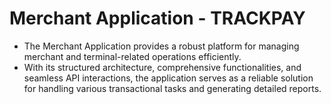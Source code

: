 # Merchant Application - TRACKPAY

- The Merchant Application provides a robust platform for managing merchant and terminal-related operations efficiently. 
- With its structured architecture, comprehensive functionalities, and seamless API interactions, the application serves as a reliable solution for handling various transactional tasks and generating detailed reports.
